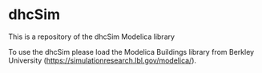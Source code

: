# dhcSim
This is a repository of the dhcSim Modelica library

To use the dhcSim please load the Modelica Buildings library from Berkley University (https://simulationresearch.lbl.gov/modelica/).
